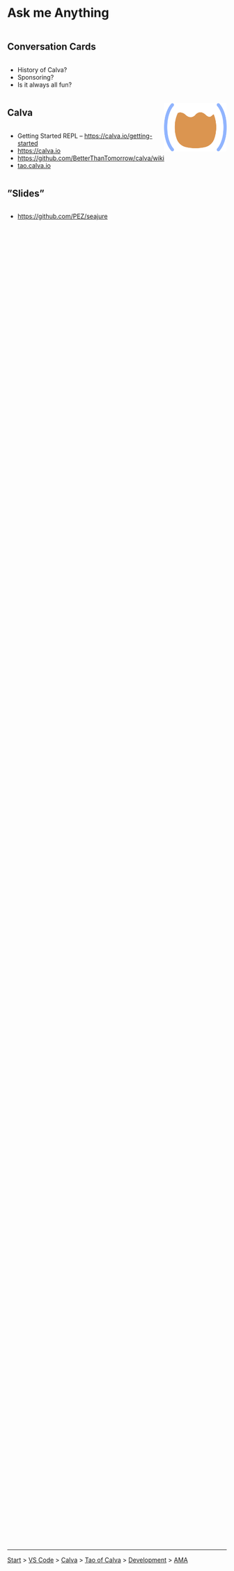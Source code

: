 <div style="height: 88vh;">

# Ask me Anything

<div style="display: flex; flex-direction: row;">

<div style="display: flex; flex-direction: column; flex: 6;">

## Conversation Cards

* History of Calva?
* Sponsoring?
* Is it always all fun?

## Calva

* Getting Started REPL – https://calva.io/getting-started
* https://calva.io
* https://github.com/BetterThanTomorrow/calva/wiki
* [tao.calva.io](https://tao.calva.io)

## ”Slides”
* https://github.com/PEZ/seajure


</div>

<div style="display: flex; justify-content: space-around; flex: 5;">
  <div style="display: flex; flex-direction: column; justify-content: space-around; align-items: center;">
    <img src="calva-symbol.png" />
  </div>
</div>
</div>

</div>

---

[Start](hello.md) > [VS Code](vscode.md) > [Calva](calva.md) > [Tao of Calva](tao-of-calva.md) > [Development](calva-dev.md) > [AMA](ama.md)